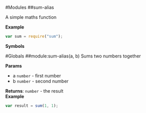 #Modules
<a name="module_sum-alias"></a>
##sum-alias

A simple maths function

  
**Example**  
```js
var sum = require("sum");
```
**Symbols**  

#Globals
<a name="module_sum-alias"></a>
##module:sum-alias(a, b)
Sums two numbers together

**Params**

- a `number` - first number
- b `number` - second number

**Returns**: `number` - the result  
**Example**  
```js
var result = sum(1, 1);
```
